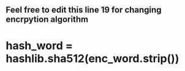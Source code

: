 ## Feel free to edit this line 19 for changing encrpytion algorithm

# hash_word = hashlib.sha512(enc_word.strip())